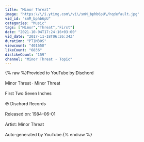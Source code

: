 ```yaml
---
title: "Minor Threat"
image: "https:\/\/i.ytimg.com\/vi\/smM_bphb6pU\/hqdefault.jpg"
vid_id: "smM_bphb6pU"
categories: "Music"
tags: ["Minor","Threat","First"]
date: "2021-10-04T17:24:16+03:00"
vid_date: "2017-11-18T06:26:34Z"
duration: "PT1M30S"
viewcount: "401658"
likeCount: "6836"
dislikeCount: "159"
channel: "Minor Threat - Topic"
---
```

{% raw %}Provided to YouTube by Dischord<br /><br />Minor Threat · Minor Threat<br /><br />First Two Seven Inches<br /><br />℗ Dischord Records<br /><br />Released on: 1984-06-01<br /><br />Artist: Minor Threat<br /><br />Auto-generated by YouTube.{% endraw %}

